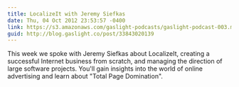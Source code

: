 ```yaml
---
title: LocalizeIt with Jeremy Siefkas
date: Thu, 04 Oct 2012 23:53:57 -0400
link: https://s3.amazonaws.com/gaslight-podcasts/gaslight-podcast-003.mp3
guid: http://blog.gaslight.co/post/33843020139
---
```


This week we spoke with Jeremy Siefkas about LocalizeIt, creating
a successful Internet business from scratch, and managing the direction of large
software projects. You'll gain insights into the world of online
advertising and learn about "Total Page Domination".
